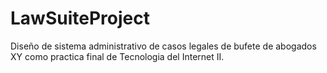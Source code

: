 # LawSuiteProject
Diseño de sistema administrativo de casos legales de bufete de abogados XY como practica final de Tecnologia del Internet II.
